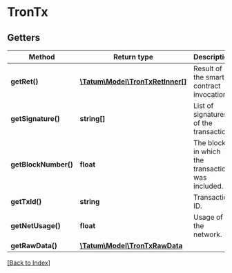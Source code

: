 # TronTx

## Getters

Method | Return type | Description | Notes
------------ | ------------- | ------------- | -------------
**getRet()** | [**\Tatum\Model\TronTxRetInner[]**](TronTxRetInner.md) | Result of the smart contract invocation. |
**getSignature()** | **string[]** | List of signatures of the transaction. |
**getBlockNumber()** | **float** | The block in which the transaction was included. |
**getTxId()** | **string** | Transaction ID. |
**getNetUsage()** | **float** | Usage of the network. | [optional]
**getRawData()** | [**\Tatum\Model\TronTxRawData**](TronTxRawData.md) |  |

[[Back to Index]](../index.md)

